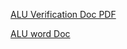 [ALU Verification Doc PDF](https://drive.google.com/file/d/1WvesStfu_eYExXqt45Lsyn_e3btkHBiY/view?usp=sharing)

[ALU word Doc](https://docs.google.com/document/d/1PDTDeBGdEBz5MXTykxlCVvycxm5iqYrC/edit?usp=sharing&ouid=104801264735371221281&rtpof=true&sd=true)
